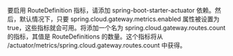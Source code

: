 要启用 RouteDefinition 指标，请添加 spring-boot-starter-actuator 依赖。然后，默认情况下，只要 spring.cloud.gateway.metrics.enabled 属性被设置为 true，这些指标就会可用。将添加一个名为 spring.cloud.gateway.routes.count 的指标，其值是 RouteDefinitions 的数量。这个指标将从 /actuator/metrics/spring.cloud.gateway.routes.count 中获得。

